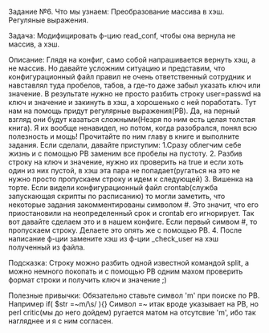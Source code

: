 Задание №6.
Что мы узнаем:
Преобразование массива в хэш. Регуляные выражения.

Задача:
Модифицировать ф-цию read_conf, чтобы она вернула не массив, а хэш.

Описание:
Глядя на конфиг, само собой напрашивается вернуть хэш, а не массив. Но давайте усложним ситуацию и представим, что конфигурационный файл правил не очень ответственный сотрудник и навставлял туда пробелов, табов, а где-то даже забыл указать ключ или значение. В результате нужно не просто разбить строку user=passwd на ключ и значение и закинуть в хэш, а хорошенько с ней поработать. Тут нам на помощь придут регулярные выражения(РВ). Да, на перный взгляд они будут казаться сложными(Незря по ним есть целая толстая книга). Я их вообще ненавидел, но потом, когда разобрался, понял всю полезность и мощь!
Прочитайте по ним главу в книге и выполните задания.
Если сделали, давайте приступим:
1.Сразу облегчим себе жизнь и с помощью РВ заменим все пробелы на пустоту.
2. Разбив строку на ключ и значение, нужно их проверить на true и если хоть один из них пустой, в хэш эта пара не попадает(ругаться на это не нужно просто пропускаем строку и идем к следующей)
3. Вишенка на торте. Если видели конфигурационный файл crontab(служба запускающая скрипты по расписанию) то могли заметить, что некоторые задания закомментированы символом #. Это значит, что его приостановили на неопределенный срок и crontab его игнорирует. Так вот давайте сделаем это и в нашем конфиге. Если первый симвом #, то пропускаем строку. Делаете это опять же с помощью РВ.
4. После написание ф-ции замените хэш из ф-ции _check_user на хэш полученный из файла.

Подсказка:
Строку можно разбить одной известной командой split, а можно немного покопать и с помощью РВ одним махом проверить формат строки и получить ключ и значение ;)

Полезные привычки:
Обязательно ставьте символ 'm' при поиске по РВ. Например if( $str =~m/\s/ ){} Символ =~ итак вроде указывает на РВ, но perl critic(мы до него дойдем) ругается матом на отсутсвие 'm', ибо так нагляднее и я с ним согласен.

